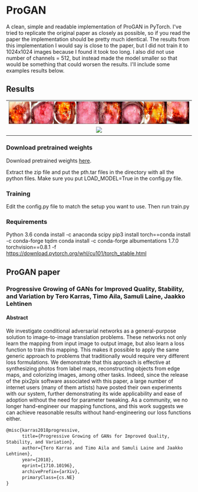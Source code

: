 # ProGAN
A clean, simple and readable implementation of ProGAN in PyTorch. I've tried to replicate the original paper as closely as possible, so if you read the paper the implementation should be pretty much identical. The results from this implementation I would say is close to the paper, but I did not train it to 1024x1024 images because I found it took too long. I also did not use number of channels = 512, but instead made the model smaller so that would be something that could worsen the results. I'll include some examples results below.

## Results
||
|:---:|
|![](result1.png)|
|![](results/64_examples.png)|


### Download pretrained weights
Download pretrained weights [here](https://github.com/aladdinpersson/Machine-Learning-Collection/releases/download/1.0/ProGAN_weights.zip).

Extract the zip file and put the pth.tar files in the directory with all the python files. Make sure you put LOAD_MODEL=True in the config.py file.

### Training
Edit the config.py file to match the setup you want to use. Then run train.py

### Requirements

Python 3.6
conda install -c anaconda scipy
pip3 install torch==conda install -c conda-forge tqdm
conda install -c conda-forge albumentations
1.7.0 torchvision==0.8.1 -f https://download.pytorch.org/whl/cu101/torch_stable.html


## ProGAN paper
### Progressive Growing of GANs for Improved Quality, Stability, and Variation by Tero Karras, Timo Aila, Samuli Laine, Jaakko Lehtinen

#### Abstract
We investigate conditional adversarial networks as a general-purpose solution to image-to-image translation problems. These networks not only learn the mapping from input image to output image, but also learn a loss function to train this mapping. This makes it possible to apply the same generic approach to problems that traditionally would require very different loss formulations. We demonstrate that this approach is effective at synthesizing photos from label maps, reconstructing objects from edge maps, and colorizing images, among other tasks. Indeed, since the release of the pix2pix software associated with this paper, a large number of internet users (many of them artists) have posted their own experiments with our system, further demonstrating its wide applicability and ease of adoption without the need for parameter tweaking. As a community, we no longer hand-engineer our mapping functions, and this work suggests we can achieve reasonable results without hand-engineering our loss functions either.
```
@misc{karras2018progressive,
      title={Progressive Growing of GANs for Improved Quality, Stability, and Variation}, 
      author={Tero Karras and Timo Aila and Samuli Laine and Jaakko Lehtinen},
      year={2018},
      eprint={1710.10196},
      archivePrefix={arXiv},
      primaryClass={cs.NE}
}
```
